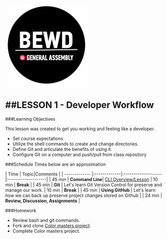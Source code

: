 ![BEWD_Logo](../assets/BEWD_Logo.png)


##LESSON 1 - Developer Workflow
========

###Learning Objectives


This lesson was created to get you working and feeling like a developer.

*	Set course expectations
*	Utilize the shell commands to create and change directories.
*	Define Git and articulate the benefits of using it.
*	Configure Git on a computer and push/pull from class repository


###Schedule
Times below are an approximation

| Time        | Topic|Comments |
| ------------- |:-------------|:-------------------|:-------------------|
| 45 min | __Command Line__| [CLI Overview/Lesson](CLI_Lesson.md)
| 10 min | __Break__ | 
| 45 min | __Git__ | Let's learn Git Version Control for preserve and manage our work.
| 10 min | __Break__ | 
| 45 min | __Using GitHub__ | Let's learn how we can back up preserve project changes stored on Github |
| 24 min | __Review, Discussion, Assignments__ | 


###Homework

*	Review bash and git commands.
* Fork and clone [Color masters project](https://github.com/tdyer/wdi_1_git_lab_colormaster)
* Complete Color masters project.





